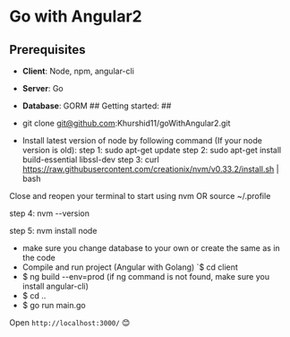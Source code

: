 # Go with Angular2 #

## Prerequisites ##

* **Client**: Node, npm, angular-cli
* **Server**: Go
* **Database**: GORM 
## Getting started: ##
* git clone git@github.com:Khurshid11/goWithAngular2.git

* Install latest version of node by following command (If your node version is old):
step 1: sudo apt-get update
step 2: sudo apt-get install build-essential libssl-dev
step 3: curl https://raw.githubusercontent.com/creationix/nvm/v0.33.2/install.sh | bash

Close and reopen your terminal to start using nvm 
	OR
source ~/.profile


step 4: nvm --version

step 5: nvm install node


* make sure you change database to your own or create the same as in the code
* Compile and run project (Angular with Golang) `$ cd client
* $ ng build --env=prod (if ng command is not found, make sure you install angular-cli)  
* $ cd ..
* $ go run main.go

Open `http://localhost:3000/` 😊
